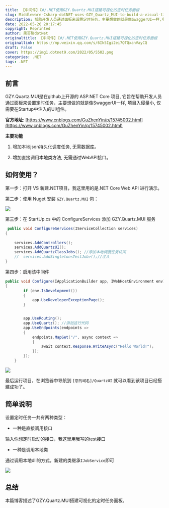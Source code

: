 ```yaml
---
title: 【中间件】C#/.NET使用GZY.Quartz.MUI搭建可视化的定时任务面板
slug: Middleware-Csharp-dotNET-uses-GZY_Quartz_MUI-to-build-a-visual-timing-task-panel
description: 帮助开发人员通过面板来设置定时任务，主要想做的就是像SwaggerUI一样,项目入侵量小,仅需要在Startup中注入的UI组件
date: 2022-05-26 20:17:45
copyright: Reprinted
author: 黑哥聊dotNet
originaltitle: 【中间件】C#/.NET使用GZY.Quartz.MUI搭建可视化的定时任务面板
originallink: https://mp.weixin.qq.com/s/6Ik5Igi2ei7QTQxanVayCQ
draft: False
cover: https://img1.dotnet9.com/2022/05/5502.png
categories: .NET
tags: .NET
---
```


## 前言

GZY.Quartz.MUI是在github上开源的 ASP.NET Core 项目, 它旨在帮助开发人员通过面板来设置定时任务，主要想做的就是像SwaggerUI一样, 项目入侵量小, 仅需要在Startup中注入的UI组件。

**官方地址**: [https://www.cnblogs.com/GuZhenYin/p/15745002.html](https://www.cnblogs.com/GuZhenYin/p/15745002.html)

**主要功能**

1. 增加本地json持久化调度任务, 无需数据库。

2. 增加直接调用本地类方法, 无需通过WebAPI接口。

## 如何使用？

第一步：打开 VS 新建.NET项目，我这里用的是.NET Core Web API 进行演示。

第二步：使用 Nuget 安装 `GZY.Quartz.MUI` 包：

![](https://img1.dotnet9.com/2022/05/5501.png)

第三步：在 StartUp.cs 中的 ConfigureServices 添加 GZY.Quartz.MUI 服务

```csharp
 public void ConfigureServices(IServiceCollection services)
{
	
	services.AddControllers();
	services.AddQuartzUI();
	services.AddQuartzClassJobs(); //添加本地调度任务访问
	//  services.AddSingleton<TestJob>();//注入
}
```

第四步：启用该中间件

```csharp
public void Configure(IApplicationBuilder app, IWebHostEnvironment env)
{
		if (env.IsDevelopment())
		{
			app.UseDeveloperExceptionPage();
		}


		app.UseRouting();
		app.UseQuartz(); //添加这行代码
		app.UseEndpoints(endpoints =>
		{
			endpoints.MapGet("/", async context =>
			{
				await context.Response.WriteAsync("Hello World!");
			});
		});
	}
```

![](https://img1.dotnet9.com/2022/05/5502.png)

最后运行项目，在浏览器中导航到 `[您的域名]/QuartzUI` 就可以看到该项目已经搭建成功了。

## 简单说明

设置定时任务一共有两种类型：

- 一种是直接调用接口

 输入你想定时启动的接口，我这里用我写的test接口

- 一种是调用本地类

通过调用本地dll的方式，新建的类继承`IJobService`即可

![](https://img1.dotnet9.com/2022/05/5503.png)

## 总结

本篇博客描述了GZY.Quartz.MUI搭建可视化的定时任务面板。